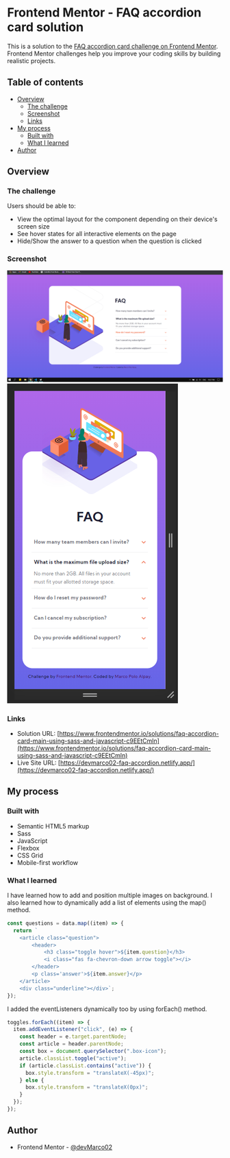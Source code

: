 # Frontend Mentor - FAQ accordion card solution

This is a solution to the [FAQ accordion card challenge on Frontend Mentor](https://www.frontendmentor.io/challenges/faq-accordion-card-XlyjD0Oam). Frontend Mentor challenges help you improve your coding skills by building realistic projects. 

## Table of contents

- [Overview](#overview)
  - [The challenge](#the-challenge)
  - [Screenshot](#screenshot)
  - [Links](#links)
- [My process](#my-process)
  - [Built with](#built-with)
  - [What I learned](#what-i-learned)
- [Author](#author)

## Overview

### The challenge

Users should be able to:

- View the optimal layout for the component depending on their device's screen size
- See hover states for all interactive elements on the page
- Hide/Show the answer to a question when the question is clicked

### Screenshot

![desktop](./images/screenshot.png)
![mobile](./images/screenshot-mobile.png)

### Links

- Solution URL: [https://www.frontendmentor.io/solutions/faq-accordion-card-main-using-sass-and-javascript-c9EEtCmln](https://www.frontendmentor.io/solutions/faq-accordion-card-main-using-sass-and-javascript-c9EEtCmln)
- Live Site URL: [https://devmarco02-faq-accordion.netlify.app/](https://devmarco02-faq-accordion.netlify.app/)

## My process

### Built with

- Semantic HTML5 markup
- Sass
- JavaScript
- Flexbox
- CSS Grid
- Mobile-first workflow

### What I learned

I have learned how to add and position multiple images on background. I also learned how to dynamically add a list of elements using the map() method.

```js
const questions = data.map((item) => {
  return `
	<article class="question">
		<header>
			<h3 class="toggle hover">${item.question}</h3>
			<i class="fas fa-chevron-down arrow toggle"></i>
		</header>
		<p class='answer'>${item.answer}</p>
	</article>
	<div class="underline"></div>`;
});
```

I added the eventListeners dynamically too by using forEach() method.

```js
toggles.forEach((item) => {
  item.addEventListener("click", (e) => {
    const header = e.target.parentNode;
    const article = header.parentNode;
    const box = document.querySelector(".box-icon");
    article.classList.toggle("active");
    if (article.classList.contains("active")) {
      box.style.transform = "translateX(-45px)";
    } else {
      box.style.transform = "translateX(0px)";
    }
  });
});
```

## Author

- Frontend Mentor - [@devMarco02](https://www.frontendmentor.io/profile/devMarco02)

